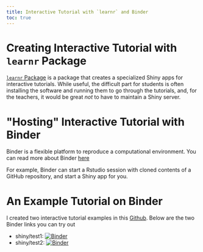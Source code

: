 ```yaml
---
title: Interactive Tutorial with `learnr` and Binder
toc: true
---
```


# Creating Interactive Tutorial with `learnr` Package

[`learnr` Package](https://rstudio.github.io/learnr/) is a package that creates a specialized Shiny apps for interactive tutorials. While useful, the difficult part for students is often installing the software and running them to go through the tutorials, and, for the teachers, it would be great *not* to have to maintain a Shiny server.

# "Hosting" Interactive Tutorial with Binder

Binder is a flexible platform to reproduce a computational environment. You can read more about Binder [here](https://the-turing-way.netlify.app/reproducible-research/renv/renv-binder.html)

For example, Binder can start a Rstudio session with cloned contents of a GitHub repository, and start a Shiny app for you.

# An Example Tutorial on Binder

I created two interactive tutorial examples in this [Github](https://github.com/syoh/learnr-tutorial). Below are the two Binder links you can try out

* shiny/test1: [![Binder](http://mybinder.org/badge_logo.svg)](http://mybinder.org/v2/gh/syoh/learnr-tutorial/master?urlpath=shiny/test1/)
* shiny/test2: [![Binder](http://mybinder.org/badge_logo.svg)](http://mybinder.org/v2/gh/syoh/learnr-tutorial/master?urlpath=shiny/test2/)
